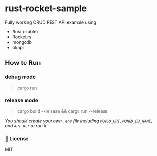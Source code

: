 # rust-rocket-sample

Fully working CRUD REST API example using
- Rust (stable)
- Rocket.rs
- mongodb
- okapi


## How to Run

### debug mode
> cargo run

### release mode
> cargo build --release && cargo run --release


_You should create your own `.env` file including `MONGO_URI`, `MONGO_DB_NAME`, and `API_KEY` to run it._

### 📑 License
MIT
